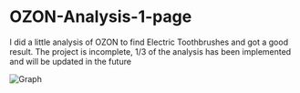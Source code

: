 # OZON-Analysis-1-page


I did a little analysis of OZON to find Electric Toothbrushes and got a good result. 
The project is incomplete, 1/3 of the analysis has been implemented and will be updated in the future


![Graph](blob:https://colab.research.google.com/737e6aa4-fa80-4810-acc4-6bd42f2f5c44)

